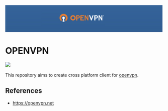 <img src="./assets/openvpn.jpg" width="500px">

# OPENVPN

![](https://github.com/juliantellez/openvpn-client/workflows/Test%20Builds/badge.svg?branch=master)


This repository aims to create cross platform client for [openvpn](https://openvpn.net/).


## References
 - https://openvpn.net
